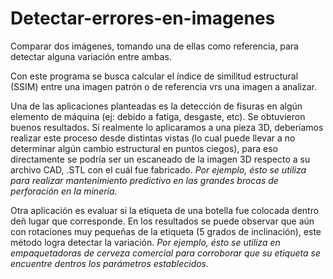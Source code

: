# Detectar-errores-en-imagenes
Comparar dos imágenes, tomando una de ellas como referencia, para detectar alguna variación entre ambas. 

Con este programa se busca calcular el índice de similitud estructural (SSIM) entre una imagen patrón o de referencia vrs una imagen a analizar.

Una de las aplicaciones planteadas es la detección de fisuras en algún elemento de máquina (ej: debido a fatiga, desgaste, etc). Se obtuvieron buenos resultados.
Sí realmente lo aplicaramos a una pieza 3D, deberíamos realizar este proceso desde distintas vistas (lo cual puede llevar a no determinar algún cambio estructural en puntos ciegos), para eso directamente se podría ser un escaneado de la imagen 3D respecto a su archivo CAD, .STL con el cuál fue fabricado. 
*Por ejemplo, ésto se utiliza para realizar mantenimiento predictivo en las grandes brocas de perforación en la minería.*

Otra aplicación es evaluar si la etiqueta de una botella fue colocada dentro deñ lugar que corresponde. En los resultados se puede observar que aún con rotaciones 
muy pequeñas de la etiqueta (5 grados de inclinación), este método logra detectar la variación.
*Por ejemplo, ésto se utiliza en empaquetadoras de cerveza comercial para corroborar que su etiqueta se encuentre dentros los parámetros establecidos.*

